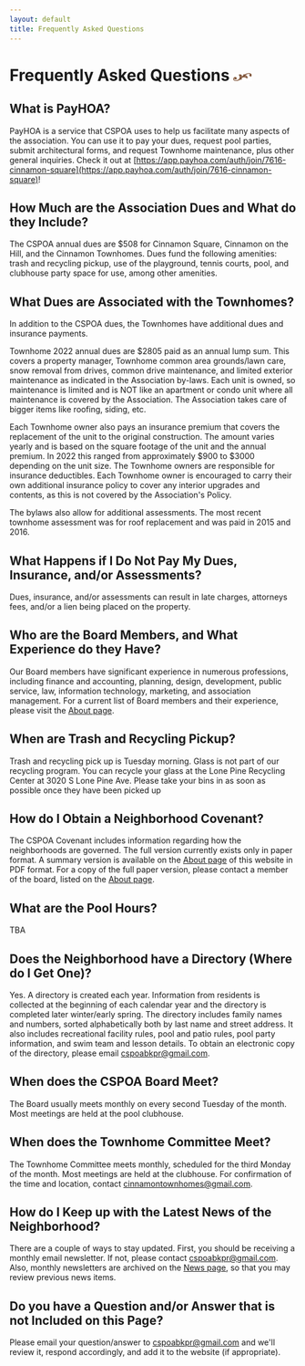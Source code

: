 ```yaml
---
layout: default
title: Frequently Asked Questions
---
```


# Frequently Asked Questions <img width="33" height="14" src="/images/title-flourish.png"/>

## What is PayHOA?
PayHOA is a service that CSPOA uses to help us facilitate many aspects of the association.  You can use it to pay your dues, request pool parties, submit architectural forms, and request Townhome maintenance, plus other general inquiries.  Check it out at [https://app.payhoa.com/auth/join/7616-cinnamon-square](https://app.payhoa.com/auth/join/7616-cinnamon-square)!

## How Much are the Association Dues and What do they Include?
The CSPOA annual dues are $508 for Cinnamon Square, Cinnamon on the Hill, and the Cinnamon Townhomes. Dues fund the following amenities: trash and recycling pickup, use of the playground, tennis courts, pool, and clubhouse party space for use, among other amenities.

## What Dues are Associated with the Townhomes?
In addition to the CSPOA dues, the Townhomes have additional dues and insurance payments.

Townhome 2022 annual dues are $2805 paid as an annual lump sum. This covers a property manager, Townhome common area grounds/lawn care, snow removal from drives, common drive maintenance, and limited exterior maintenance as indicated in the Association by-laws. Each unit is owned, so maintenance is limited and is NOT like an apartment or condo unit where all maintenance is covered by the Association. The Association takes care of bigger items like roofing, siding, etc.

Each Townhome owner also pays an insurance premium that covers the replacement of the unit to the original construction. The amount varies yearly and is based on the square footage of the unit and the annual premium. In 2022 this ranged from approximately $900 to $3000 depending on the unit size. The Townhome owners are responsible for insurance deductibles. Each Townhome owner is encouraged to carry their own additional insurance policy to cover any interior upgrades and contents, as this is not covered by the Association's Policy.

The bylaws also allow for additional assessments. The most recent townhome assessment was for roof replacement and was paid in 2015 and 2016.

## What Happens if I Do Not Pay My Dues, Insurance, and/or Assessments?
Dues, insurance, and/or assessments can result in late charges, attorneys fees, and/or a lien being placed on the property.

## Who are the Board Members, and What Experience do they Have?
Our Board members have significant experience in numerous professions, including finance and accounting, planning, design, development, public service, law, information technology, marketing, and association management. For a current list of Board members and their experience, please visit the <a href="about.asp#theboard">About page</a>.

## When are Trash and Recycling Pickup?
Trash and recycling pick up is Tuesday morning. Glass is not part of our recycling program. You can recycle your glass at the Lone Pine Recycling Center at 3020 S Lone Pine Ave. Please take your bins in as soon as possible once they have been picked up

## How do I Obtain a Neighborhood Covenant?
The CSPOA Covenant includes information regarding how the neighborhoods are governed.  The full version currently exists only in paper format. A summary version is available on the <a href="about.asp#covenant">About page</a> of this website in PDF format. For a copy of the full paper version, please contact a member of the board, listed on the <a href="about.asp#theboard">About page</a>.

## What are the Pool Hours?
TBA

## Does the Neighborhood have a Directory (Where do I Get One)?
Yes. A directory is created each year. Information from residents is collected at the beginning of each calendar year and the directory is completed later winter/early spring. The directory includes family names and numbers, sorted alphabetically both by last name and street address. It also includes recreational facility rules, pool and patio rules, pool party information, and swim team and lesson details. To obtain an electronic copy of the directory, please email <a href="mailto:cspoabkpr@gmail.com">cspoabkpr@gmail.com</a>.

## When does the CSPOA Board Meet?
The Board usually meets monthly on every second Tuesday of the month. Most meetings are held at the pool clubhouse.

## When does the Townhome Committee Meet?
The Townhome Committee meets monthly, scheduled for the third Monday of the month. Most meetings are held at the clubhouse. For confirmation of the time and location, contact <a href="mailto:cinnamontownhomes@gmail.com">cinnamontownhomes@gmail.com</a>.

## How do I Keep up with the Latest News of the Neighborhood?
There are a couple of ways to stay updated. First, you should be receiving a monthly email newsletter. If not, please contact <a href="mailto:cspoabkpr@gmail.com" >cspoabkpr@gmail.com</a>. Also, monthly newsletters are archived on the <a href="news.asp">News page</a>, so that you may review previous news items.

## Do you have a Question and/or Answer that is not Included on this Page?
Please email your question/answer to <a href="mailto:cspoabkpr@gmail.com">cspoabkpr@gmail.com</a> and we'll review it, respond accordingly, and add it to the website (if appropriate).
